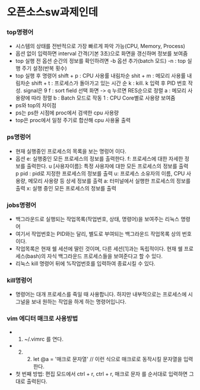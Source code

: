 # 오픈소스sw과제인데
### top명령어
+ 시스템의 상태를 전반적으로 가장 빠르게 파악 가능(CPU, Memory, Process)
+ 옵션 없이 입력하면 interval 간격(기본 3초)으로 화면을 갱신하며 정보를 보여줌
+ top 실행 전 옵션
순간의 정보를 확인하려면 -b 옵션 추가(batch 모드)
-n : top 실행 주기 설정(반복 횟수)
+ top 실행 후 명령어
shift + p : CPU 사용률 내림차순
shit + m : 메모리 사용률 내림차순
shift + t : 프로세스가 돌아가고 있는 시간 순
k : kill. k 입력 후 PID 번호 작성. signal은 9
f : sort field 선택 화면 -> q 누르면 RES순으로 정렬
a : 메모리 사용량에 따라 정렬
b : Batch 모드로 작동
1 : CPU Core별로 사용량 보여줌
+ ps와 top의 차이점
+ ps는 ps한 시점에 proc에서 검색한 cpu 사용량
+ top은 proc에서 일정 주기로 합산해 cpu 사용율 출력

### ps명렁어
+ 현재 실행중인 프로세스의 목록을 보는 명렁어 이다.
+ 옵션
e: 실행중인 모든 프로세스의 정보를 출력한다.
f: 프로세스에 대한 자세한 정보를 출력한다.
u [사용자이름]: 특정 사용자에 대한 모든 프로세스의 정보를 출력  
p pid : pid로 지정한 프로세스의 정보를 출력
u: 프로세스 소유자의 이름, CPU 사용량, 메모리 사용량 등 상세 정보를 출력
a: 터미널에서 실행한 프로세스의 정보를 출력
x: 실행 중인 모든 프로세스의 정보를 출력

### jobs명령어
+ 백그라운드로 실행되는 작업목록(작업번호, 상태, 명령어)을 보여주는 리눅스 명령어
+ 여기서 작업번호는 PID와는 달리, 별도로 부여되는 백그라운드 작업목록 상의 번호이다.
+ 작업목록은 현재 쉘 세션에 딸린 것이며, 다른 세션[1]과는 독립적이다.
현재 쉘 프로세스(bash)의 자식 백그라운드 프로세스들을 보여준다고 할 수 있다.
+ 리눅스 kill 명령어 뒤에 %작업번호를 입력하여 종료시킬 수 있다.

### kill명렁어
+ 명령어는 대개 프로세스를 죽일 때 사용합니다. 하지만 내부적으로는 프로세스에 시그널을 보내 원하는 작업을 하게 하는 명령어입니다. 

### vim 에디터 매크로 사용방법
+ 1. ~/.vimrc 를 연다. 
+ 2. 2. let @a = '매크로 문자열' // 이런 식으로 매크로로 동작시킬 문자열을 입력한다.
+ 첫 번째 방법: 편집 모드에서 ctrl + r, ctrl + r, 매크로 문자 를 순서대로 입력하면 그대로 출력된다.
